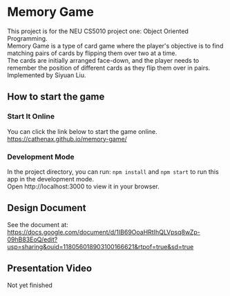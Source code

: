 # Memory Game 
This project is for the NEU CS5010 project one:  Object Oriented Programming.  
Memory Game is a type of card game where the player's objective is to find matching pairs of cards by flipping them over two at a time.   
The cards are initially arranged face-down, and the player needs to remember the position of different cards as they flip them over in pairs.
Implemented by Siyuan Liu.

## How to start the game

### Start It Online
You can click the link below to start the game online.   
https://cathenax.github.io/memory-game/

### Development Mode 
In the project directory, you can run: `npm install` and `npm start` to run this app in the development mode.  
Open http://localhost:3000 to view it in your browser.

## Design Document
See the document at: https://docs.google.com/document/d/1IB69OoaHRtIhQLVpsq8wZp-09hB83EoQ/edit?usp=sharing&ouid=118056018903100166621&rtpof=true&sd=true

## Presentation Video
Not yet finished


